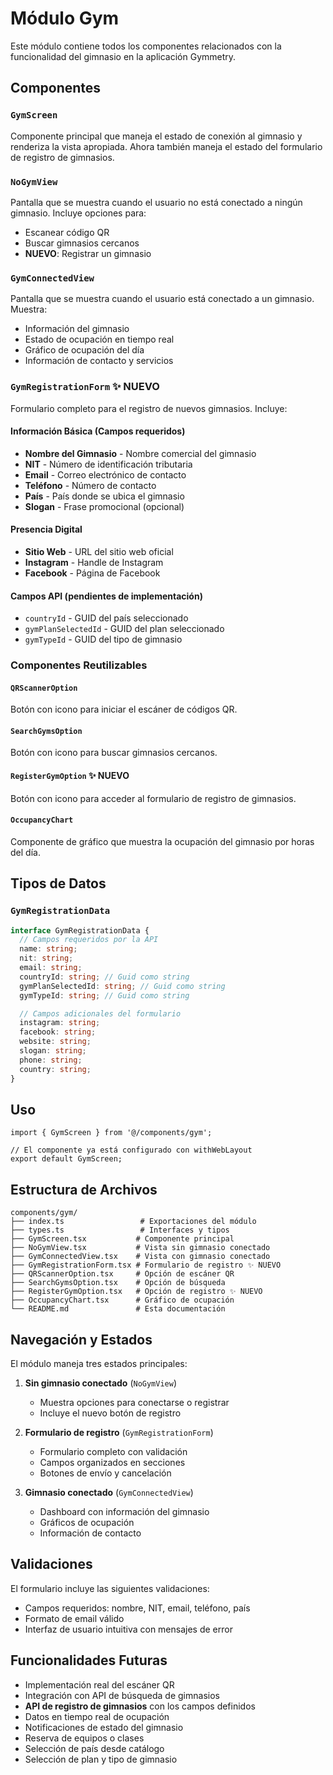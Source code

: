 # Módulo Gym

Este módulo contiene todos los componentes relacionados con la funcionalidad del gimnasio en la aplicación Gymmetry.

## Componentes

### `GymScreen`

Componente principal que maneja el estado de conexión al gimnasio y renderiza la vista apropiada. Ahora también maneja el estado del formulario de registro de gimnasios.

### `NoGymView`

Pantalla que se muestra cuando el usuario no está conectado a ningún gimnasio. Incluye opciones para:

- Escanear código QR
- Buscar gimnasios cercanos
- **NUEVO**: Registrar un gimnasio

### `GymConnectedView`

Pantalla que se muestra cuando el usuario está conectado a un gimnasio. Muestra:

- Información del gimnasio
- Estado de ocupación en tiempo real
- Gráfico de ocupación del día
- Información de contacto y servicios

### `GymRegistrationForm` ✨ NUEVO

Formulario completo para el registro de nuevos gimnasios. Incluye:

#### Información Básica (Campos requeridos)

- **Nombre del Gimnasio** - Nombre comercial del gimnasio
- **NIT** - Número de identificación tributaria
- **Email** - Correo electrónico de contacto
- **Teléfono** - Número de contacto
- **País** - País donde se ubica el gimnasio
- **Slogan** - Frase promocional (opcional)

#### Presencia Digital

- **Sitio Web** - URL del sitio web oficial
- **Instagram** - Handle de Instagram
- **Facebook** - Página de Facebook

#### Campos API (pendientes de implementación)

- `countryId` - GUID del país seleccionado
- `gymPlanSelectedId` - GUID del plan seleccionado
- `gymTypeId` - GUID del tipo de gimnasio

### Componentes Reutilizables

#### `QRScannerOption`

Botón con icono para iniciar el escáner de códigos QR.

#### `SearchGymsOption`

Botón con icono para buscar gimnasios cercanos.

#### `RegisterGymOption` ✨ NUEVO

Botón con icono para acceder al formulario de registro de gimnasios.

#### `OccupancyChart`

Componente de gráfico que muestra la ocupación del gimnasio por horas del día.

## Tipos de Datos

### `GymRegistrationData`

```typescript
interface GymRegistrationData {
  // Campos requeridos por la API
  name: string;
  nit: string;
  email: string;
  countryId: string; // Guid como string
  gymPlanSelectedId: string; // Guid como string
  gymTypeId: string; // Guid como string

  // Campos adicionales del formulario
  instagram: string;
  facebook: string;
  website: string;
  slogan: string;
  phone: string;
  country: string;
}
```

## Uso

```tsx
import { GymScreen } from '@/components/gym';

// El componente ya está configurado con withWebLayout
export default GymScreen;
```

## Estructura de Archivos

```
components/gym/
├── index.ts                 # Exportaciones del módulo
├── types.ts                 # Interfaces y tipos
├── GymScreen.tsx           # Componente principal
├── NoGymView.tsx           # Vista sin gimnasio conectado
├── GymConnectedView.tsx    # Vista con gimnasio conectado
├── GymRegistrationForm.tsx # Formulario de registro ✨ NUEVO
├── QRScannerOption.tsx     # Opción de escáner QR
├── SearchGymsOption.tsx    # Opción de búsqueda
├── RegisterGymOption.tsx   # Opción de registro ✨ NUEVO
├── OccupancyChart.tsx      # Gráfico de ocupación
└── README.md               # Esta documentación
```

## Navegación y Estados

El módulo maneja tres estados principales:

1. **Sin gimnasio conectado** (`NoGymView`)
   - Muestra opciones para conectarse o registrar
   - Incluye el nuevo botón de registro

2. **Formulario de registro** (`GymRegistrationForm`)
   - Formulario completo con validación
   - Campos organizados en secciones
   - Botones de envío y cancelación

3. **Gimnasio conectado** (`GymConnectedView`)
   - Dashboard con información del gimnasio
   - Gráficos de ocupación
   - Información de contacto

## Validaciones

El formulario incluye las siguientes validaciones:

- Campos requeridos: nombre, NIT, email, teléfono, país
- Formato de email válido
- Interfaz de usuario intuitiva con mensajes de error

## Funcionalidades Futuras

- Implementación real del escáner QR
- Integración con API de búsqueda de gimnasios
- **API de registro de gimnasios** con los campos definidos
- Datos en tiempo real de ocupación
- Notificaciones de estado del gimnasio
- Reserva de equipos o clases
- Selección de país desde catálogo
- Selección de plan y tipo de gimnasio
